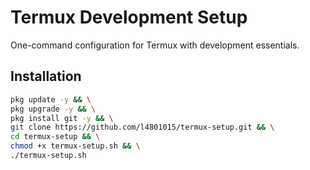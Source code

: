 # Termux Development Setup

One-command configuration for Termux with development essentials.

## Installation
```bash
pkg update -y && \
pkg upgrade -y && \
pkg install git -y && \
git clone https://github.com/l4801015/termux-setup.git && \
cd termux-setup && \
chmod +x termux-setup.sh && \
./termux-setup.sh